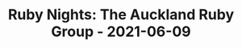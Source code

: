 ---
layout: post
title: 'Ruby Nights: The Auckland Ruby Group - 2021-06-09'
datetime: '2021-06-09T02:00:00-04:00'
name: 'Ruby Nights: The Auckland Ruby Group'
external_url: https://www.meetup.com/aucklandruby/events/278265308/
online_event: false
year_month: 2021-06
---